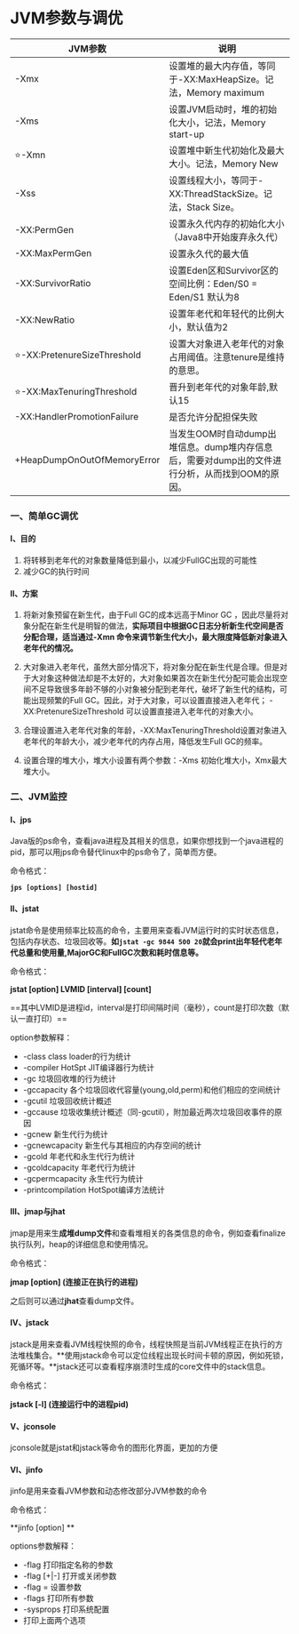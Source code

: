 # JVM参数与调优

| JVM参数                     | 说明                                                         |
| --------------------------- | ------------------------------------------------------------ |
| -Xmx                        | 设置堆的最大内存值，等同于-XX:MaxHeapSize。记法，Memory maximum |
| -Xms                        | 设置JVM启动时，堆的初始化大小，记法，Memory start-up         |
| ⭐-Xmn                       | 设置堆中新生代初始化及最大大小。记法，Memory New             |
| -Xss                        | 设置线程大小，等同于-XX:ThreadStackSize。记法，Stack Size。  |
| -XX:PermGen                 | 设置永久代内存的初始化大小（Java8中开始废弃永久代）          |
| -XX:MaxPermGen              | 设置永久代的最大值                                           |
| -XX:SurvivorRatio           | 设置Eden区和Survivor区的空间比例：Eden/S0 = Eden/S1 默认为8  |
| -XX:NewRatio                | 设置年老代和年轻代的比例大小，默认值为2                      |
| ⭐-XX:PretenureSizeThreshold | 设置大对象进入老年代的对象占用阈值。注意tenure是维持的意思。 |
| ⭐-XX:MaxTenuringThreshold   | 晋升到老年代的对象年龄,默认15                                |
| -XX:HandlerPromotionFailure | 是否允许分配担保失败                                         |
| +HeapDumpOnOutOfMemoryError | 当发生OOM时自动dump出堆信息。dump堆内存信息后，需要对dump出的文件进行分析，从而找到OOM的原因。 |

### 一、简单GC调优

#### Ⅰ、目的

1. 将转移到老年代的对象数量降低到最小，以减少FullGC出现的可能性
2. 减少GC的执行时间

#### Ⅱ、方案

1. 将新对象预留在新生代，由于Full GC的成本远高于Minor GC ，因此尽量将对象分配在新生代是明智的做法，**实际项目中根据GC日志分析新生代空间是否分配合理，适当通过-Xmn 命令来调节新生代大小，最大限度降低新对象进入老年代的情况。**

2. 大对象进入老年代，虽然大部分情况下，将对象分配在新生代是合理。但是对于大对象这种做法却是不太好的，大对象如果首次在新生代分配可能会出现空间不足导致很多年龄不够的小对象被分配到老年代，破坏了新生代的结构，可能出现频繁的Full GC。因此，对于大对象，可以设置直接进入老年代；
   -XX:PretenureSizeThreshold 可以设置直接进入老年代的对象大小。

3. 合理设置进入老年代对象的年龄，-XX:MaxTenuringThreshold设置对象进入老年代的年龄大小，减少老年代的内存占用，降低发生Full GC的频率。

4. 设置合理的堆大小，堆大小设置有两个参数：-Xms 初始化堆大小，Xmx最大堆大小。
   

### 二、JVM监控

#### Ⅰ、jps

Java版的ps命令，查看java进程及其相关的信息，如果你想找到一个java进程的pid，那可以用jps命令替代linux中的ps命令了，简单而方便。

命令格式：

**`jps [options] [hostid]`**

#### Ⅱ、jstat

jstat命令是使用频率比较高的命令，主要用来查看JVM运行时的实时状态信息，包括内存状态、垃圾回收等。**如`jstat -gc 9844 500 20`就会print出年轻代老年代总量和使用量,MajorGC和FullGC次数和耗时信息等。**

命令格式：

**jstat [option] LVMID [interval] [count]**

==其中LVMID是进程id，interval是打印间隔时间（毫秒），count是打印次数（默认一直打印）==

option参数解释：

- -class class loader的行为统计
- -compiler HotSpt JIT编译器行为统计
- -gc 垃圾回收堆的行为统计
- -gccapacity 各个垃圾回收代容量(young,old,perm)和他们相应的空间统计
- -gcutil 垃圾回收统计概述
- -gccause 垃圾收集统计概述（同-gcutil），附加最近两次垃圾回收事件的原因
- -gcnew 新生代行为统计
- -gcnewcapacity 新生代与其相应的内存空间的统计
- -gcold 年老代和永生代行为统计
- -gcoldcapacity 年老代行为统计
- -gcpermcapacity 永生代行为统计
- -printcompilation HotSpot编译方法统计

#### Ⅲ、jmap与jhat

jmap是用来生**成堆dump文件**和查看堆相关的各类信息的命令，例如查看finalize执行队列，heap的详细信息和使用情况。

命令格式：

**jmap [option]  (连接正在执行的进程)**

之后则可以通过**jhat**查看dump文件。

#### Ⅳ、jstack

jstack是用来查看JVM线程快照的命令，线程快照是当前JVM线程正在执行的方法堆栈集合。**使用jstack命令可以定位线程出现长时间卡顿的原因，例如死锁，死循环等。**jstack还可以查看程序崩溃时生成的core文件中的stack信息。

命令格式：

**jstack [-l]  (连接运行中的进程pid)**

#### Ⅴ、jconsole

jconsole就是jstat和jstack等命令的图形化界面，更加的方便

#### Ⅵ、jinfo

jinfo是用来查看JVM参数和动态修改部分JVM参数的命令

命令格式：

**jinfo [option] **

options参数解释：

- -flag <name> 打印指定名称的参数
- -flag [+|-]<name> 打开或关闭参数
- -flag <name>=<value> 设置参数
- -flags 打印所有参数
- -sysprops 打印系统配置
- <no option> 打印上面两个选项